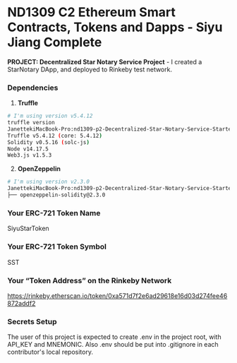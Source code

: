 # ND1309 C2 Ethereum Smart Contracts, Tokens and Dapps - Siyu Jiang Complete
**PROJECT: Decentralized Star Notary Service Project** - I created a StarNotary DApp, and deployed to Rinkeby test network.


### Dependencies
1. **Truffle** 
```bash
# I'm using version v5.4.12
truffle version
JanettekiMacBook-Pro:nd1309-p2-Decentralized-Star-Notary-Service-Starter-Code janet$ truffle version
Truffle v5.4.12 (core: 5.4.12)
Solidity v0.5.16 (solc-js)
Node v14.17.5
Web3.js v1.5.3
```


2. **OpenZeppelin**
```bash
# I'm using version v2.3.0
JanettekiMacBook-Pro:nd1309-p2-Decentralized-Star-Notary-Service-Starter-Code janet$ npm list --depth=0 | grep openzeppelin-solidity
├── openzeppelin-solidity@2.3.0
```


### Your ERC-721 Token Name
SiyuStarToken


### Your ERC-721 Token Symbol
SST


### Your “Token Address” on the Rinkeby Network
https://rinkeby.etherscan.io/token/0xa571d7f2e6ad29618e16d03d274fee46872addf2



### Secrets Setup
The user of this project is expected to create .env in the project root, with API_KEY and MNEMONIC. Also .env should be put into .gitignore in each contributor's local repository.